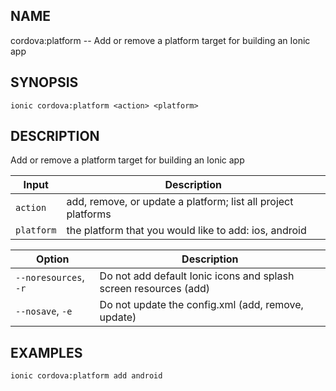 
## NAME
cordova:platform -- Add or remove a platform target for building an Ionic app
  
## SYNOPSIS
    ionic cordova:platform <action> <platform>
  
## DESCRIPTION
Add or remove a platform target for building an Ionic app


Input | Description
----- | ----------
`action` | add, remove, or update a platform; list all project platforms
`platform` | the platform that you would like to add: ios, android


Option | Description
------ | ----------
`--noresources`, `-r` | Do not add default Ionic icons and splash screen resources (add)
`--nosave`, `-e` | Do not update the config.xml (add, remove, update)

## EXAMPLES
    ionic cordova:platform add android 
